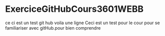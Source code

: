# ExerciceGitHubCours3601WEBB
ce ci est un test git hub
voila une ligne
Ceci est un test pour le cour pour se familiariser avec gitHub.pour bien comprendre
